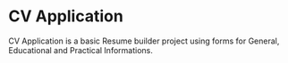 # CV Application
CV Application is a basic Resume builder project using forms for General, Educational and Practical Informations.